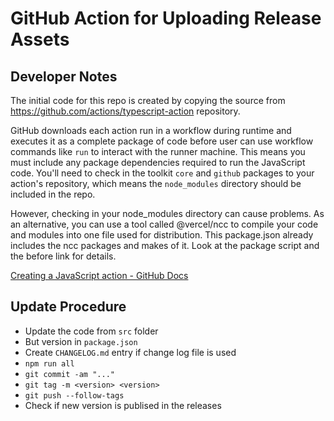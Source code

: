 # GitHub Action for Uploading Release Assets

## Developer Notes

The initial code for this repo is created by copying the source from
https://github.com/actions/typescript-action repository.

GitHub downloads each action run in a workflow during runtime and executes it
as a complete package of code before user can use workflow commands like `run`
to interact with the runner machine. This means you must include any package
dependencies required to run the JavaScript code. You'll need to check in the
toolkit `core` and `github` packages to your action's repository, which means
the `node_modules` directory should be included in the repo.

However, checking in your node_modules directory can cause problems. As an
alternative, you can use a tool called @vercel/ncc to compile your code and
modules into one file used for distribution. This package.json already
includes the ncc packages and makes of it. Look at the package script and the
before link for details.

[Creating a JavaScript action - GitHub Docs](https://docs.github.com/en/actions/creating-actions/creating-a-javascript-action)

## Update Procedure

-  Update the code from `src` folder
-  But version in `package.json`
-  Create `CHANGELOG.md` entry if change log file is used
-  `npm run all`
-  `git commit -am "..."`
-  `git tag -m <version> <version>`
-  `git push --follow-tags`
-  Check if new version is publised in the releases

